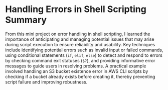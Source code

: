 # Handling Errors in Shell Scripting Summary
From this mini project on error handling in shell scripting, I learned the importance of anticipating and managing potential issues that may arise during script execution to ensure reliability and usability. Key techniques include identifying potential errors such as invalid input or failed commands, using conditional statements (`if`, `elif`, `else`) to detect and respond to errors by checking command exit statuses (`$?`), and providing informative error messages to guide users in resolving problems. A practical example involved handling an S3 bucket existence error in AWS CLI scripts by checking if a bucket already exists before creating it, thereby preventing script failure and improving robustness.
